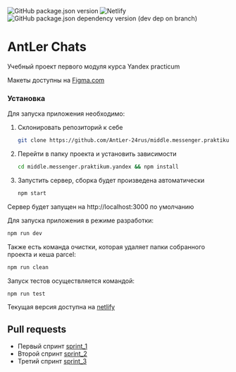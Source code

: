 ![GitHub package.json version](https://img.shields.io/github/package-json/v/AntLer-24rus/middle.messenger.praktikum.yandex) ![Netlify](https://img.shields.io/netlify/cb27d7a7-72f6-4d6d-8818-d43b77b9c9b8) ![GitHub package.json dependency version (dev dep on branch)](https://img.shields.io/github/package-json/dependency-version/AntLer-24rus/middle.messenger.praktikum.yandex/dev/parcel)

# AntLer Chats

Учебный проект первого модуля курса Yandex practicum

Макеты доступны на [Figma.com](https://www.figma.com/file/sySPP1pk1sEVnBZWNWClME/AntLer-Chat?node-id=0%3A1)

### Установка

Для запуска приложения необходимо:

1. Склонировать репозиторий к себе

   ```bash
   git clone https://github.com/AntLer-24rus/middle.messenger.praktikum.yandex.git
   ```

1. Перейти в папку проекта и установить зависимости

   ```bash
   cd middle.messenger.praktikum.yandex && npm install
   ```

1. Запустить сервер, сборка будет произведена автоматически

   ```bash
   npm start
   ```

Сервер будет запущен на http://localhost:3000 по умолчанию

Для запуска приложения в режиме разработки:

```bash
npm run dev
```

Также есть команда очистки, которая удаляет папки собранного проекта и кеша parcel:

```bash
npm run clean
```

Запуск тестов осуществляется командой:

```bash
npm run test
```

Текущая версия доступна на [netlify](https://ubiquitous-entremet-7f80bf.netlify.app)

## Pull requests

- Первый спринт [sprint_1](https://github.com/AntLer-24rus/middle.messenger.praktikum.yandex/pull/1)
- Второй спринт [sprint_2](https://github.com/AntLer-24rus/middle.messenger.praktikum.yandex/pull/2)
- Третий спринт [sprint_3](https://github.com/AntLer-24rus/middle.messenger.praktikum.yandex/pull/3)
